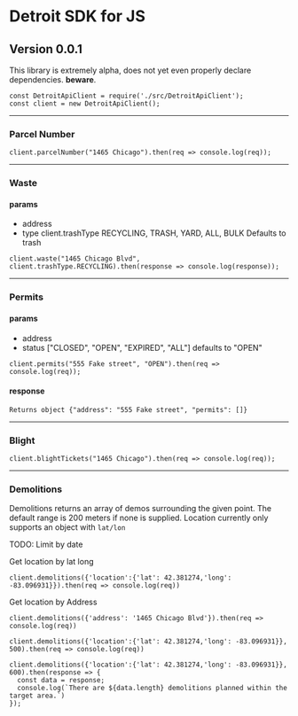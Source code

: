 # Detroit SDK for JS

## Version 0.0.1

This library is extremely alpha, does not yet even properly declare dependencies. **beware**.

```
const DetroitApiClient = require('./src/DetroitApiClient');
const client = new DetroitApiClient();
```

---

### Parcel Number
```
client.parcelNumber("1465 Chicago").then(req => console.log(req));
```
---

### Waste
#### params
- address
- type client.trashType RECYCLING, TRASH, YARD, ALL, BULK
Defaults to trash
```
client.waste("1465 Chicago Blvd", client.trashType.RECYCLING).then(response => console.log(response));
```
---

### Permits
#### params
- address
- status ["CLOSED", "OPEN", "EXPIRED", "ALL"] defaults to "OPEN"

```
client.permits("555 Fake street", "OPEN").then(req => console.log(req));
```
#### response

`Returns object {"address": "555 Fake street", "permits": []}`

---

### Blight
```
client.blightTickets("1465 Chicago").then(req => console.log(req));
```
---

### Demolitions
Demolitions returns an array of demos surrounding the given point.
The default range is 200 meters if none is supplied.
Location currently only supports an object with `lat/lon`

TODO: Limit by date

Get location by lat long
```
client.demolitions({'location':{'lat': 42.381274,'long': -83.096931}}).then(req => console.log(req))
```

Get location by Address
```
client.demolitions({'address': '1465 Chicago Blvd'}).then(req => console.log(req))
```

```
client.demolitions({'location':{'lat': 42.381274,'long': -83.096931}}, 500).then(req => console.log(req))

client.demolitions({'location':{'lat': 42.381274,'long': -83.096931}}, 600).then(response => {
  const data = response;
  console.log(`There are ${data.length} demolitions planned within the target area.`)
});
```
